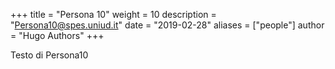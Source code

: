 +++
title = "Persona 10"
weight = 10
description = "Persona10@spes.uniud.it"
date = "2019-02-28"
aliases = ["people"]
author = "Hugo Authors"
+++


Testo di Persona10


